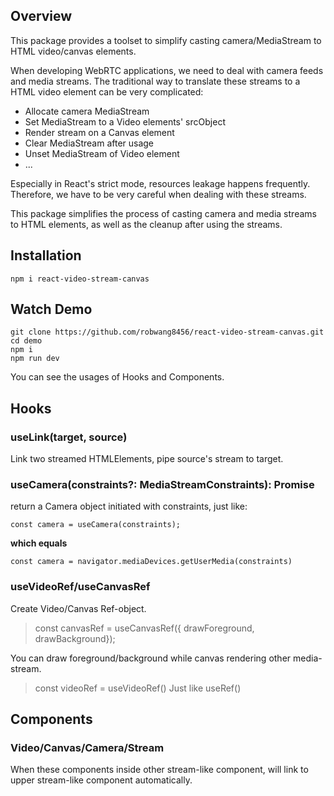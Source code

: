 ## Overview 
This package provides a toolset to simplify casting camera/MediaStream to HTML video/canvas elements.

When developing WebRTC applications, we need to deal with camera feeds and media streams. The traditional way to translate these streams to a HTML video element can be very complicated:
- Allocate camera MediaStream
- Set MediaStream to a Video elements' srcObject
- Render stream on a Canvas element
- Clear MediaStream after usage
- Unset MediaStream of Video element
- ...  

Especially in React's strict mode, resources leakage happens frequently. Therefore, we have to be very careful when dealing with these streams.

This package simplifies the process of casting camera and media streams to HTML elements, as well as the cleanup after using the streams.

## Installation
```
npm i react-video-stream-canvas
```

## Watch Demo
```
git clone https://github.com/robwang8456/react-video-stream-canvas.git
cd demo
npm i
npm run dev
```
You can see the usages of Hooks and Components.

## Hooks
### useLink(target, source)
Link two streamed HTMLElements, pipe source's stream to target.

### useCamera(constraints?: MediaStreamConstraints): Promise<MediaStream>
return a Camera object initiated with constraints, just like:
```
const camera = useCamera(constraints);
```
**which equals**
```
const camera = navigator.mediaDevices.getUserMedia(constraints)
```

### useVideoRef/useCanvasRef
Create Video/Canvas Ref-object. 
> const canvasRef = useCanvasRef({ drawForeground, drawBackground});

You can draw foreground/background while canvas rendering other media-stream.
> const videoRef = useVideoRef()
Just like useRef<HTMLVideoElement>()

## Components
### Video/Canvas/Camera/Stream
When these components inside other stream-like component, will link to upper stream-like component automatically.
